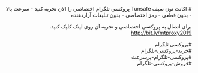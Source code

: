 <div dir="rtl">
# اکانت تون سیف Tunsafe
پروکسی تلگرام اختصاصی را الان تجربه کنید
- سرعت بالا
- بدون قطعی
- رمز اختصاصی
- بدون تبلیغات آزاردهنده

برای اتصال به پروکسی اختصاصی و تجربه آن روی لینک کلیک کنید.   
http://bit.ly/mtproxy2019

#پروکسی تلگرام  
#خرید-پروکسی-تلگرام  
#پروکسی-تلگرام-پرسرعت  
#فروش-پروکسی-تلگرام
</div>




  
